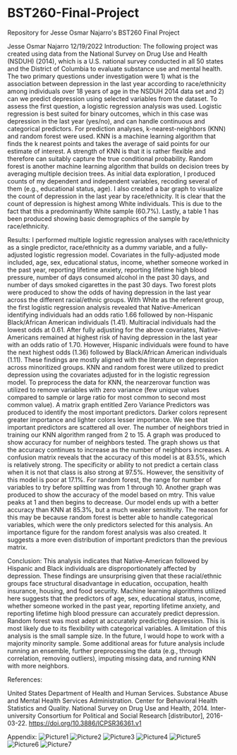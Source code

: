 # BST260-Final-Project
Repository for Jesse Osmar Najarro's BST260 Final Project

Jesse Osmar Najarro
12/19/2022
Introduction: 
The following project was created using data from the National Survey on Drug Use and Health (NSDUH) (2014), which is a U.S. national survey conducted in all 50 states and the District of Columbia to evaluate substance use and mental health.  The two primary questions under investigation were 1) what is the association between depression in the last year according to race/ethnicity among individuals over 18 years of age in the NSDUH 2014 data set and 2) can we predict depression using selected variables from the dataset. To assess the first question, a logistic regression analysis was used. Logistic regression is best suited for binary outcomes, which in this case was depression in the last year (yes/no), and can handle continuous and categorical predictors. For prediction analyses, k-nearest-neighbors (KNN) and random forest were used. KNN is a machine learning algorithm that finds the k nearest points and takes the average of said points for our estimate of interest. A strength of KNN is that it is rather flexible and therefore can suitably capture the true conditional probability. Random forest is another machine learning algorithm that builds on decision trees by averaging multiple decision trees. As initial data exploration, I produced counts of my dependent and independent variables, recoding several of them (e.g., educational status, age). I also created a bar graph to visualize the count of depression in the last year by race/ethnicity. It is clear that the count of depression is highest among White individuals. This is due to the fact that this a predominantly White sample (60.7%). Lastly, a table 1 has been produced showing basic demographics of the sample by race/ethnicity. 

Results: 
I performed multiple logistic regression analyses with race/ethnicity as a single predictor, race/ethnicity as a dummy variable, and a fully-adjusted logistic regression model. Covariates in the fully-adjusted mode included, age, sex, educational status, income, whether someone worked in the past year, reporting lifetime anxiety, reporting lifetime high blood pressure, number of days consumed alcohol in the past 30 days, and number of days smoked cigarettes in the past 30 days. Two forest plots were produced to show the odds of having depression in the last year across the different racial/ethnic groups. With White as the referent group, the first logistic regression analysis revealed that Native-American identifying individuals had an odds ratio 1.66 followed by non-Hispanic Black/African American individuals (1.41). Multiracial individuals had the lowest odds at 0.61. After fully adjusting for the above covariates, Native-Americans remained at highest risk of having depression in the last year with an odds ratio of 1.70. However, Hispanic individuals were found to have the next highest odds (1.36) followed by Black/African American individuals (1.11). These findings are mostly aligned with the literature on depression across minoritized groups. 
KNN and random forest were utilized to predict depression using the covariates adjusted for in the logistic regression model. To preprocess the data for KNN, the nearzerovar function was utilized to remove variables with zero variance (few unique values compared to sample or large ratio for most common to second most common value). A matrix graph entitled Zero Variance Predictors was produced to identify the most important predictors. Darker colors represent greater importance and lighter colors lesser importance. We see that important predictors are scattered all over. The number of neighbors tried in training our KNN algorithm ranged from 2 to 15. A graph was produced to show accuracy for number of neighbors tested. The graph shows us that the accuracy continues to increase as the number of neighbors increases. A confusion matrix reveals that the accuracy of this model is at 83.5%, which is relatively strong. The specificity or ability to not predict a certain class when it is not that class is also strong at 97.5%. However, the sensitivity of this model is poor at 17.1%. For random forest, the range for number of variables to try before splitting was from 1 through 10. Another graph was produced to show the accuracy of the model based on mtry. This value peaks at 1 and then begins to decrease. Our model ends up with a better accuracy than KNN at 85.3%, but a much weaker sensitivity. The reason for this may be because random forest is better able to handle categorical variables, which were the only predictors selected for this analysis. An importance figure for the random forest analysis was also created. It suggests a more even distribution of important predictors than the previous matrix. 

Conclusion: 
This analysis indicates that Native-American followed by Hispanic and Black individuals are disproportionately affected by depression. These findings are unsurprising given that these racial/ethnic groups face structural disadvantage in education, occupation, health insurance, housing, and food security. Machine learning algorithms utilized here suggests that the predictors of age, sex, educational status, income, whether someone worked in the past year, reporting lifetime anxiety, and reporting lifetime high blood pressure can accurately predict depression. Random forest was most adept at accurately predicting depression. This is most likely due to its flexibility with categorical variables. A limitation of this analysis is the small sample size. In the future, I would hope to work with a majority minority sample. Some additional areas for future analysis include running an ensemble, further preprocessing the data (e.g., through correlation, removing outliers), imputing missing data, and running KNN with more neighbors. 

References: 

United States Department of Health and Human Services. Substance Abuse and Mental Health Services Administration. Center for Behavioral Health Statistics and Quality. National Survey on Drug Use and Health, 2014. Inter-university Consortium for Political and Social Research [distributor], 2016-03-22. https://doi.org/10.3886/ICPSR36361.v1

Appendix: 
![Picture1](https://user-images.githubusercontent.com/112512832/208701732-0775a4af-84f3-455a-9731-97cfe4f433ac.png)
![Picture2](https://user-images.githubusercontent.com/112512832/208701734-9424ae6c-1df5-4da5-9fa8-c50d414bc0ea.png)
![Picture3](https://user-images.githubusercontent.com/112512832/208701738-97c7c707-d826-4b73-90de-c32b2b468c60.png)
![Picture4](https://user-images.githubusercontent.com/112512832/208701740-0cc78fdc-3b95-4316-b23a-5de8e422994a.png)
![Picture5](https://user-images.githubusercontent.com/112512832/208701743-c521d60b-ab86-4c98-b855-0656969989e0.png)
![Picture6](https://user-images.githubusercontent.com/112512832/208701746-a5280cf7-2a28-4d80-953a-52f57f913644.png)
![Picture7](https://user-images.githubusercontent.com/112512832/208701747-3bd287f1-acd5-45e2-ba6d-ef16dd3877eb.png)

